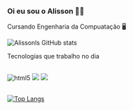 ### Oi eu sou o Alisson 🖐🏾

Cursando Engenharia da Compuatação 🖥️

![Alissonls GitHub stats](https://github-readme-stats.vercel.app/api?username=alissonls&show_icons=true&theme=tokyonight)


Tecnologias que trabalho no dia

<div style="display: inline_block"><br>
 <img alt="html5" src="https://img.shields.io/badge/HTML5-E34F26?style=for-the-badge&logo=html5&logoColor=white">
   <img src="https://img.shields.io/badge/CSS3-1572B6?style=for-the-badge&logo=css3&logoColor=white">
  <img src="https://img.shields.io/badge/JavaScript-F7DF1E?style=for-the-badge&logo=javascript&logoColor=black">
  
  
  </div><br>



[![Top Langs](https://github-readme-stats.vercel.app/api/top-langs/?username=alissonls&layout=donut)](https://github.com/anuraghazra/github-readme-stats)
